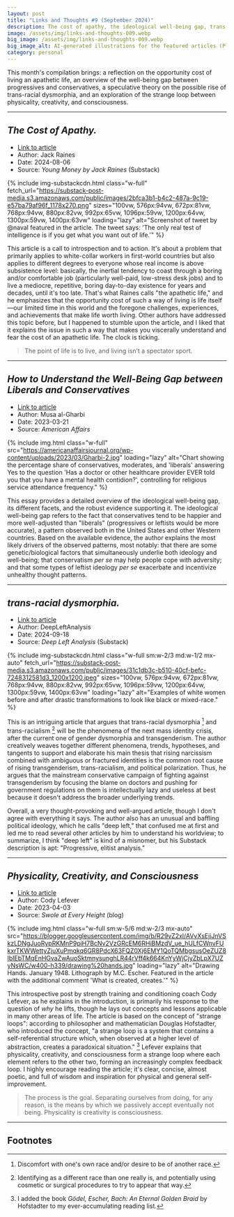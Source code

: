 ```yaml
---
layout: post
title: "Links and Thoughts #9 (September 2024)"
description: The cost of apathy, the ideological well-being gap, trans-racial dysmorphia, and the strange loops of life and lifting.
image: /assets/img/links-and-thoughts-009.webp
big_image: /assets/img/links-and-thoughts-009.webp
big_image_alt: AI-generated illustrations for the featured articles (Playground v2.5).
category: personal
---
```


This month's compilation brings: a reflection on the opportunity cost of living an apathetic life, an overview of the well-being gap between progressives and conservatives, a speculative theory on the possible rise of trans-racial dysmorphia, and an exploration of the strange loop between physicality, creativity, and consciousness.

---

## _The Cost of Apathy._

- [Link to article](https://www.youngmoney.co/p/the-cost-of-apathy)
- Author: Jack Raines
- Date: 2024-08-06
- Source: _Young Money by Jack Raines_ (Substack)

{% include img-substackcdn.html class="w-full" fetch_url="https://substack-post-media.s3.amazonaws.com/public/images/2bfca3b1-b4c2-487a-9c19-e57ba79af96f_1178x270.png" sizes="100vw, 576px:94vw, 672px:81vw, 768px:94vw, 880px:82vw, 992px:65vw, 1096px:59vw, 1200px:64vw, 1300px:59vw, 1400px:63vw" loading="lazy" alt="Screenshot of tweet by @naval featured in the article. The tweet says: 'The only real test of intelligence is if you get what you want out of life.'" %}

This article is a call to introspection and to action. It's about a problem that primarily applies to white-collar workers in first-world countries but also applies to different degrees to everyone whose real income is above subsistence level: basically, the inertial tendency to coast through a boring and/or comfortable job (particularly well-paid, low-stress desk jobs) and to live a mediocre, repetitive, boring day-to-day existence for years and decades, until it's too late. That's what Raines calls "the apathetic life," and he emphasizes that the opportunity cost of such a way of living is life itself&mdash;our limited time in this world and the foregone challenges, experiences, and achievements that make life worth living. Other authors have addressed this topic before, but I happened to stumble upon the article, and I liked that it explains the issue in such a way that makes you viscerally understand and fear the cost of an apathetic life. The clock is ticking.

> The point of life is to live, and living isn’t a spectator sport.

---

## _How to Understand the Well-Being Gap between Liberals and Conservatives_

- [Link to article](https://americanaffairsjournal.org/2023/03/how-to-understand-the-well-being-gap-between-liberals-and-conservatives/)
- Author: Musa al-Gharbi
- Date: 2023-03-21
- Source: _American Affairs_

{% include img.html class="w-full" src="https://americanaffairsjournal.org/wp-content/uploads/2023/03/Gharbi-2.jpg" loading="lazy" alt="Chart showing the percentage share of conservatives, moderates, and 'liberals' answering Yes to the question 'Has a doctor or other healthcare provider EVER told you that you have a mental health contidion?', controlling for religious service attendance frequency." %}

This essay provides a detailed overview of the ideological well-being gap, its different facets, and the robust evidence supporting it. The ideological well-being gap refers to the fact that conservatives tend to be happier and more well-adjusted than "liberals" (progressives or leftists would be more accurate), a pattern observed both in the United States and other Western countries. Based on the available evidence, the author explains the most likely drivers of the observed patterns, most notably: that there are some genetic/biological factors that simultaneously underlie both ideology and well-being; that conservatism _per se_ may help people cope with adversity; and that some types of leftist ideology _per se_ exacerbate and incentivize unhealthy thought patterns.

---

## _trans-racial dysmorphia._

- [Link to article](https://deepleft.substack.com/p/trans-racial-dysmorphia)
- Author: DeepLeftAnalysis
- Date: 2024-09-18
- Source: _Deep Left Analysis_ (Substack)

{% include img-substackcdn.html class="w-full sm:w-2/3 md:w-1/2 mx-auto" fetch_url="https://substack-post-media.s3.amazonaws.com/public/images/31c1db3c-b510-40cf-befc-7248312581d3_1200x1200.jpeg" sizes="100vw, 576px:94vw, 672px:81vw, 768px:94vw, 880px:82vw, 992px:65vw, 1096px:59vw, 1200px:64vw, 1300px:59vw, 1400px:63vw" loading="lazy" alt="Examples of white women before and after drastic transformations to look like black or mixed-race." %}

This is an intriguing article that argues that trans-racial dysmorphia [^fn-1] and trans-racialism [^fn-2] will be the phenomena of the next mass identity crisis, after the current one of gender dysmorphia and transgenderism. The author creatively weaves together different phenomena, trends, hypotheses, and tangents to support and elaborate his main thesis that rising narcissism combined with ambiguous or fractured identities is the common root cause of rising transgenderism, trans-racialism, and political polarization. Thus, he argues that the mainstream conservative campaign of fighting against transgenderism by focusing the blame on doctors and pushing for government regulations on them is intellectually lazy and useless at best because it doesn't address the broader underlying trends.

Overall, a very thought-provoking and well-argued article, though I don't agree with everything it says. The author also has an unusual and baffling political ideology, which he calls "deep left," that confused me at first and led me to read several other articles by him to understand his worldview; to summarize, I think "deep left" is kind of a misnomer, but his Substack description is apt: "Progressive, elitist analysis."

---

## _Physicality, Creativity, and Consciousness_

- [Link to article](https://swoleateveryheight.blogspot.com/2023/04/physicality-creativity-and-consciousness.html)
- Author: Cody Lefever
- Date: 2023-04-03
- Source: _Swole at Every Height_ (blog)

{% include img.html class="w-full sm:w-5/6 md:w-2/3 mx-auto" src="https://blogger.googleusercontent.com/img/b/R29vZ2xl/AVvXsEjiJnVSkzLDNgJuoRypRKMnP9piH7BcNv2VzGRcEM6RHiBMzdV_ue_hULfCWnvFUkxrTKWWettyZjuXuPmqkq6GR8PdcX63FQZ0Xj6EMY1QoTQMbgsusOeZUZ8IbIEbTMqEnHGvaZwAuoSktmnysunghLR44rVff4k664KnYyWjCjyZbLpX7UZyNsWC/w400-h339/drawing%20hands.jpg" loading="lazy" alt="Drawing Hands. January 1948. Lithograph by M.C. Escher. Featured in the article with the additional comment 'What is created, creates.'" %}

This introspective post by strength training and conditioning coach Cody Lefever, as he explains in the introduction, is primarily his response to the question of _why_ he lifts, though he lays out concepts and lessons applicable in many other areas of life. The article is based on the concept of "strange loops": according to philosopher and mathematician Douglas Hofstadter, who introduced the concept, "a strange loop is a system that contains a self-referential structure which, when observed at a higher level of abstraction, creates a paradoxical situation." [^fn-3] Lefever explains that physicality, creativity, and consciousness form a strange loop where each element refers to the other two, forming an increasingly complex feedback loop. I highly encourage reading the article; it's clear, concise, almost poetic, and full of wisdom and inspiration for physical and general self-improvement.

> The process is the goal. Separating ourselves from doing, for any reason, is the means by which we passively accept eventually not being. Physicality is creativity is consciousness. 

---

## Footnotes

[^fn-1]: Discomfort with one's own race and/or desire to be of another race.
[^fn-2]: Identifying as a different race than one really is, and potentially using cosmetic or surgical procedures to try to appear that way.
[^fn-3]: I added the book _Gödel, Escher, Bach: An Eternal Golden Braid_ by Hofstadter to my ever-accumulating reading list.
